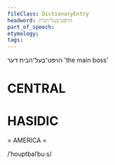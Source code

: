 ```yaml
---
fileClass: DictionaryEntry
headword: הויפּט־בעל־הבית
part_of_speech: 
etymology: 
tags: 
---
```

הויפּט־בעל־הבית
דער
'the main boss'

CENTRAL
========

HASIDIC
=======
= AMERICA = 

/ˈhouptbalˈbuːs/